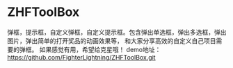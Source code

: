 # ZHFToolBox
弹框，提示框，自定义弹框，自定义提示框。包含弹出单选框，弹出多选框，弹出图片，弹出简单的打开奖品的动画效果等，
和大家分享高效的自定义自己项目需要的弹框。
如果感觉有用，希望给克星哦！
demo地址：https://github.com/FighterLightning/ZHFToolBox.git
